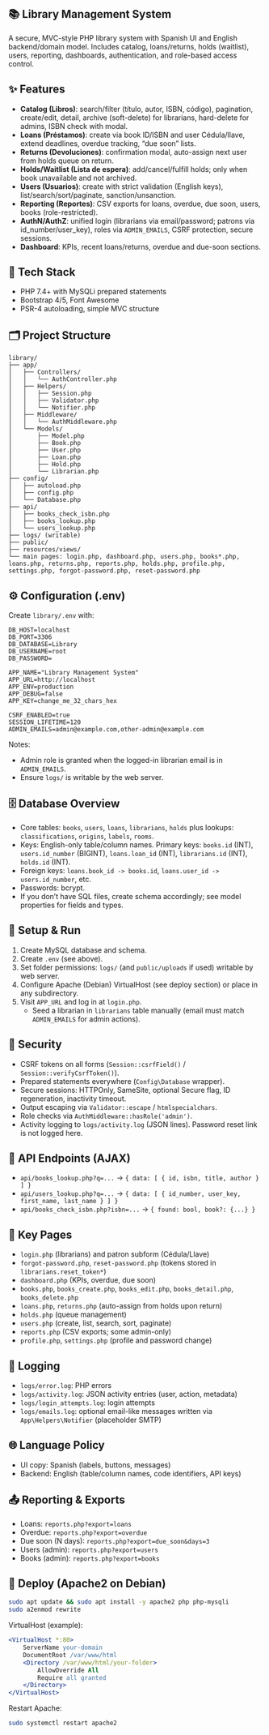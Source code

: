 ## 📚 Library Management System

A secure, MVC-style PHP library system with Spanish UI and English backend/domain model. Includes catalog, loans/returns, holds (waitlist), users, reporting, dashboards, authentication, and role-based access control.

## ✨ Features
- **Catalog (Libros)**: search/filter (título, autor, ISBN, código), pagination, create/edit, detail, archive (soft-delete) for librarians, hard-delete for admins, ISBN check with modal.
- **Loans (Préstamos)**: create via book ID/ISBN and user Cédula/llave, extend deadlines, overdue tracking, “due soon” lists.
- **Returns (Devoluciones)**: confirmation modal, auto-assign next user from holds queue on return.
- **Holds/Waitlist (Lista de espera)**: add/cancel/fulfill holds; only when book unavailable and not archived.
- **Users (Usuarios)**: create with strict validation (English keys), list/search/sort/paginate, sanction/unsanction.
- **Reporting (Reportes)**: CSV exports for loans, overdue, due soon, users, books (role-restricted).
- **AuthN/AuthZ**: unified login (librarians via email/password; patrons via id_number/user_key), roles via `ADMIN_EMAILS`, CSRF protection, secure sessions.
- **Dashboard**: KPIs, recent loans/returns, overdue and due-soon sections.

## 🧰 Tech Stack
- PHP 7.4+ with MySQLi prepared statements
- Bootstrap 4/5, Font Awesome
- PSR-4 autoloading, simple MVC structure

## 🗂️ Project Structure
```text
library/
├── app/
│   ├── Controllers/
│   │   └── AuthController.php
│   ├── Helpers/
│   │   ├── Session.php
│   │   ├── Validator.php
│   │   └── Notifier.php
│   ├── Middleware/
│   │   └── AuthMiddleware.php
│   └── Models/
│       ├── Model.php
│       ├── Book.php
│       ├── User.php
│       ├── Loan.php
│       ├── Hold.php
│       └── Librarian.php
├── config/
│   ├── autoload.php
│   ├── config.php
│   └── Database.php
├── api/
│   ├── books_check_isbn.php
│   ├── books_lookup.php
│   └── users_lookup.php
├── logs/ (writable)
├── public/
├── resources/views/
└── main pages: login.php, dashboard.php, users.php, books*.php, loans.php, returns.php, reports.php, holds.php, profile.php, settings.php, forgot-password.php, reset-password.php
```

## ⚙️ Configuration (.env)
Create `library/.env` with:
```env
DB_HOST=localhost
DB_PORT=3306
DB_DATABASE=Library
DB_USERNAME=root
DB_PASSWORD=

APP_NAME="Library Management System"
APP_URL=http://localhost
APP_ENV=production
APP_DEBUG=false
APP_KEY=change_me_32_chars_hex

CSRF_ENABLED=true
SESSION_LIFETIME=120
ADMIN_EMAILS=admin@example.com,other-admin@example.com
```
Notes:
- Admin role is granted when the logged-in librarian email is in `ADMIN_EMAILS`.
- Ensure `logs/` is writable by the web server.

## 🗄️ Database Overview
- Core tables: `books`, `users`, `loans`, `librarians`, `holds` plus lookups: `classifications`, `origins`, `labels`, `rooms`.
- Keys: English-only table/column names. Primary keys: `books.id` (INT), `users.id_number` (BIGINT), `loans.loan_id` (INT), `librarians.id` (INT), `holds.id` (INT).
- Foreign keys: `loans.book_id -> books.id`, `loans.user_id -> users.id_number`, etc.
- Passwords: bcrypt.
- If you don’t have SQL files, create schema accordingly; see model properties for fields and types.

## 🚀 Setup & Run
1. Create MySQL database and schema.
2. Create `.env` (see above).
3. Set folder permissions: `logs/` (and `public/uploads` if used) writable by web server.
4. Configure Apache (Debian) VirtualHost (see deploy section) or place in any subdirectory.
5. Visit `APP_URL` and log in at `login.php`.
   - Seed a librarian in `librarians` table manually (email must match `ADMIN_EMAILS` for admin actions).

## 🔐 Security
- CSRF tokens on all forms (`Session::csrfField()` / `Session::verifyCsrfToken()`).
- Prepared statements everywhere (`Config\Database` wrapper).
- Secure sessions: HTTPOnly, SameSite, optional Secure flag, ID regeneration, inactivity timeout.
- Output escaping via `Validator::escape` / `htmlspecialchars`.
- Role checks via `AuthMiddleware::hasRole('admin')`.
- Activity logging to `logs/activity.log` (JSON lines). Password reset link is not logged here.

## 🔎 API Endpoints (AJAX)
- `api/books_lookup.php?q=...` → `{ data: [ { id, isbn, title, author } ] }`
- `api/users_lookup.php?q=...` → `{ data: [ { id_number, user_key, first_name, last_name } ] }`
- `api/books_check_isbn.php?isbn=...` → `{ found: bool, book?: {...} }`

## 🧭 Key Pages
- `login.php` (librarians) and patron subform (Cédula/Llave)
- `forgot-password.php`, `reset-password.php` (tokens stored in `librarians.reset_token*`)
- `dashboard.php` (KPIs, overdue, due soon)
- `books.php`, `books_create.php`, `books_edit.php`, `books_detail.php`, `books_delete.php`
- `loans.php`, `returns.php` (auto-assign from holds upon return)
- `holds.php` (queue management)
- `users.php` (create, list, search, sort, paginate)
- `reports.php` (CSV exports; some admin-only)
- `profile.php`, `settings.php` (profile and password change)

## 📝 Logging
- `logs/error.log`: PHP errors
- `logs/activity.log`: JSON activity entries (user, action, metadata)
- `logs/login_attempts.log`: login attempts
- `logs/emails.log`: optional email-like messages written via `App\Helpers\Notifier` (placeholder SMTP)

## 🌐 Language Policy
- UI copy: Spanish (labels, buttons, messages)
- Backend: English (table/column names, code identifiers, API keys)

## 📤 Reporting & Exports
- Loans: `reports.php?export=loans`
- Overdue: `reports.php?export=overdue`
- Due soon (N days): `reports.php?export=due_soon&days=3`
- Users (admin): `reports.php?export=users`
- Books (admin): `reports.php?export=books`

## 🚢 Deploy (Apache2 on Debian)
```bash
sudo apt update && sudo apt install -y apache2 php php-mysqli
sudo a2enmod rewrite
```
VirtualHost (example):
```apache
<VirtualHost *:80>
    ServerName your-domain
    DocumentRoot /var/www/html
    <Directory /var/www/html/your-folder>
        AllowOverride All
        Require all granted
    </Directory>
</VirtualHost>
```
Restart Apache:
```bash
sudo systemctl restart apache2
```
